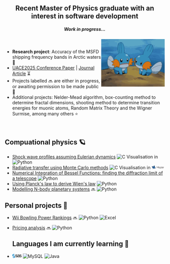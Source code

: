 ## <div align="center">Recent Master of Physics graduate with an interest in software development</div> 
##### <div align="center">Work in progress...</div> 


<img src="/Content/mudkip.gif" align="right" width="200" />

<br/> 

- **Research project**: Accuracy of the MSFD shipping frequency bands in Arctic waters 🌊
- [UACE2025 Conference Paper](/Content/Blondel_etal_UACE2025_v1.pdf) | [Journal Article](/Content/Blondel_etal_UACE2025_v1.pdf) ⏳
- Projects labelled 🔜 are either in progress, or awaiting permission to be made public 🙂
- Additional projects: Nelder-Mead algorithm, box-counting method to determine fractal dimensions, shooting method to determine transition energies for muonic atoms, Random Matrix Theory and the Wigner Surmise, among many others ⭐

<br/>



## Compuational physics 🪐
- [Shock wave profiles assuming Eulerian dynamics](https://github.com/cooperdylan19/fluid-solver)  ![C](https://img.shields.io/badge/c-%2300599C.svg?style=for-the-badge&logo=c&logoColor=white) Visualisation in ![Python](https://img.shields.io/badge/Python-3670A0?style=flat&logo=python&logoColor=ffdd54)
- [Radiative transfer using Monte Carlo methods](https://github.com/cooperdylan19/radiative-transfer)  ![C](https://img.shields.io/badge/c-%2300599C.svg?style=for-the-badge&logo=c&logoColor=white) Visualisation in <img src="/Content/Maple_logo.png" width=8% height=8%>
- [Numerical Integration of Bessel Functions: finding the diffraction limit of a telescope](https://github.com/cooperdylan19/airy-disk) ![Python](https://img.shields.io/badge/Python-3670A0?style=flat&logo=python&logoColor=ffdd54)
- [Using Planck's law to derive Wien's law](https://github.com/cooperdylan19/wiens-law) ![Python](https://img.shields.io/badge/Python-3670A0?style=flat&logo=python&logoColor=ffdd54)
- [Modelling N-body planetary systems](https://github.com/cooperdylan19/) 🔜 ![Python](https://img.shields.io/badge/Python-3670A0?style=flat&logo=python&logoColor=ffdd54)

## Personal projects 🎳
- [Wii Bowling Power Rankings](...) 🔜  ![Python](https://img.shields.io/badge/Python-3670A0?style=flat&logo=python&logoColor=ffdd54) ![Excel](https://img.shields.io/badge/Microsoft_Excel-217346?style=for-the-badge&logo=microsoft-excel&logoColor=white)
- [Pricing analysis](...) 🔜 ![Python](https://img.shields.io/badge/Python-3670A0?style=flat&logo=python&logoColor=ffdd54)

  ## Languages I am currently learning 🌱
- <img src="/Content/SAS_logo.png" width=6% height=6%> ![MySQL](https://img.shields.io/badge/mysql-4479A1.svg?style=for-the-badge&logo=mysql&logoColor=white) ![Java](https://img.shields.io/badge/java-%23ED8B00.svg?style=for-the-badge&logo=openjdk&logoColor=white)

